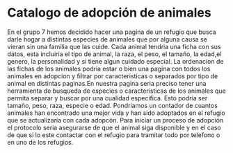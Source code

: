 # Catalogo de adopción de animales
En el grupo 7 hemos decidido hacer una pagina de un refugio que busca darle hogar a distintas especies de animales que
por alguna causa se vieran sin una familia que las cuide. Cada animal tendria una ficha con sus datos, esta incluiria el tipo 
de animal, la raza, el peso, el tamaño, la edad,el genero, la personalidad y si tiene algun cuidado especial. La ordenacion 
de las fichas de los animales podria estar o bien una pagina con todos los animales en adopcion y filtrar por caracteristicas
o separados por tipo de animal en distintas paginas.En nuestra pagina seria preciso tener una herramienta de busqueda de 
especies o características de los animales que permita separar y buscar por una cualidad especifica. Esto podria ser 
tamaño, peso, raza, especie o edad.
Pondriamos un contador de cuantos animales han encontrado una mejor vida y han sido adoptados en el refugio que se actualizaría
con cada adopcón.
Para iniciar un proceso de adopción el protocolo seria asegurarse de que el animal siga disponible y en el caso de que si 
lo este contactar con el refugio para tramitar todo por telefono o en uno de los refugios.

